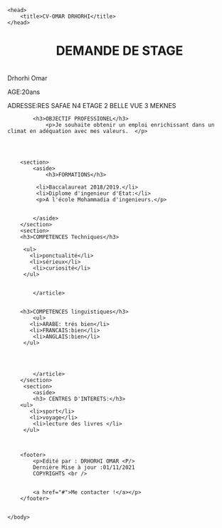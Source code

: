 
<html>
   
	<head>
        <title>CV-OMAR DRHORHI</title>
    </head>
  <center>
    <body>
        <header>
            <h1>DEMANDE DE STAGE</h1><br />
   
   <Div Align=Left>
             Drhorhi Omar<br />
			<p>AGE:20ans</p>
			ADRESSE:RES SAFAE N4 ETAGE 2 BELLE VUE 3 MEKNES
			
       
        
        
            <h3>OBJECTIF PROFESSIONEL</h3>
                <p>Je souhaite obtenir un emploi enrichissant dans un climat en adéquation avec mes valeurs.  </p>
				
				
        
        
        <section>
            <aside>
                <h3>FORMATIONS</h3>

             <li>Baccalaureat 2018/2019.</li>
             <li>Diplome d'ingenieur d'Etat:</li>
             <p>A l'école Mohammadia d'ingenieurs.</p>        
				
				
            </aside>
		</section>
		<section>
		<h3>COMPETENCES Techniques</h3>
                   
         <ul>
           <li>ponctualité</li>
           <li>sérieux</li>
            <li>curiosité</li>
         </ul>			
                
				
            </article>
			
			
        <h3>COMPETENCES linguistiques</h3>			
            <ul>
           <li>ARABE: trés bien</li>
           <li>FRANCAIS:bien</li>
            <li>ANGLAIS:bien</li>
         </ul>
                
               
				
				
            </article>
        </section>
		 <section>
            <aside>
			<h3> CENTRES D'INTERETS:</h3>
		<ul>
           <li>sport</li>
           <li>voyage</li>
            <li>lecture des livres </li>
         </ul>
			
               
       
        <footer>
            <p>Edité par : DRHORHI OMAR <P/>
			Dernière Mise à jour :01/11/2021
			COPYRIGHTS <br />
		

            <a href="#">Me contacter !</a></p>
        </footer>

        
    </body>
	
</html>
